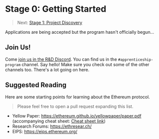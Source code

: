# Stage 0: Getting Started

> Next: [Stage 1: Project Discovery](./stage-1-project-discovery.md)

Applications are being accepted but the program hasn't officially begun...


## Join Us!

Come [join us in the R&D Discord](https://discord.gg/2sBGYZtv).  You can find us in the `#apprenticeship-program` channel.  Say hello!  Make sure you check out some of the other channels too.  There's a lot going on here.


## Suggested Reading

Here are some starting points for learning about the Ethereum protocol.

> Please feel free to open a pull request expanding this list.

- Yellow Paper: https://ethereum.github.io/yellowpaper/paper.pdf  (accompanying cheat sheet: [Cheat sheet link](https://github.com/benjaminion/YellowPaper_CheatSheet/blob/master/YPCheatSheet.pdf))
- Research Forums: https://ethresear.ch/
- EIPS: https://eips.ethereum.org/
